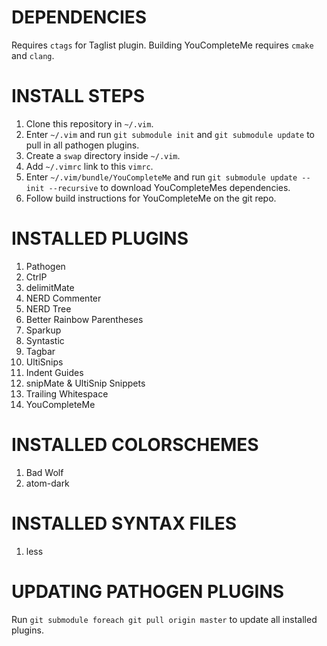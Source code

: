 # DEPENDENCIES #
Requires `ctags` for Taglist plugin. Building YouCompleteMe requires `cmake` and `clang`.

# INSTALL STEPS #
1. Clone this repository in `~/.vim`.
2. Enter `~/.vim` and run `git submodule init` and `git submodule update` to pull in all pathogen plugins.
3. Create a `swap` directory inside `~/.vim`.
4. Add `~/.vimrc` link to this `vimrc`.
5. Enter `~/.vim/bundle/YouCompleteMe` and run `git submodule update --init --recursive` to download YouCompleteMes dependencies.
6. Follow build instructions for YouCompleteMe on the git repo.

# INSTALLED PLUGINS #
1. Pathogen
2. CtrlP
3. delimitMate
4. NERD Commenter
5. NERD Tree
6. Better Rainbow Parentheses
7. Sparkup
8. Syntastic
9. Tagbar
10. UltiSnips
11. Indent Guides
12. snipMate & UltiSnip Snippets
13. Trailing Whitespace
14. YouCompleteMe

# INSTALLED COLORSCHEMES #
1. Bad Wolf
2. atom-dark

# INSTALLED SYNTAX FILES #
1. less

# UPDATING PATHOGEN PLUGINS #
Run `git submodule foreach git pull origin master` to update all installed plugins.
